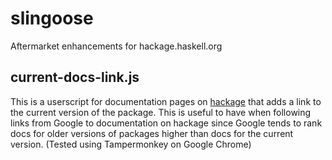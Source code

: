 slingoose
=========

Aftermarket enhancements for hackage.haskell.org

current-docs-link.js
--------------------

This is a userscript for documentation pages on [hackage](http://hackage.haskell.org) that adds a link to the current version of the package. This is useful to have when following links from Google to documentation on hackage since Google tends to rank docs for older versions of packages higher than docs for the current version. (Tested using Tampermonkey on Google Chrome)
